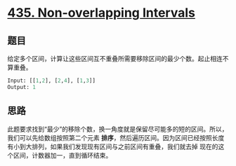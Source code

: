 # [435. Non-overlapping Intervals](https://leetcode.com/problems/non-overlapping-intervals/)

## 题目

给定多个区间，计算让这些区间互不重叠所需要移除区间的最少个数。起止相连不算重叠。

```python
Input: [[1,2], [2,4], [1,3]]
Output: 1
```

## 思路

此题要求找到“最少”的移除个数，换一角度就是保留尽可能多的短的区间。所以，我们可以先给数组按照第二个元素
**排序**，然后遍历区间。因为区间已经按照长度有小到大排列，如果我们发现现有区间与之前区间有重叠，我们就去掉
现在的这个区间，计数器加一，直到循环结束。

